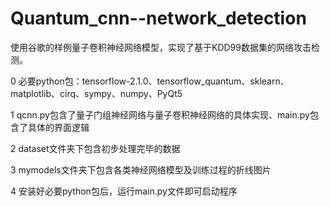 # Quantum_cnn--network_detection
使用谷歌的样例量子卷积神经网络模型，实现了基于KDD99数据集的网络攻击检测。

0 必要python包：tensorflow-2.1.0、tensorflow_quantum、sklearn、matplotlib、cirq、sympy、numpy、PyQt5

1 qcnn.py包含了量子门组神经网络与量子卷积神经网络的具体实现、main.py包含了具体的界面逻辑

2 dataset文件夹下包含初步处理完毕的数据

3 mymodels文件夹下包含各类神经网络模型及训练过程的折线图片

4 安装好必要python包后，运行main.py文件即可启动程序
 
